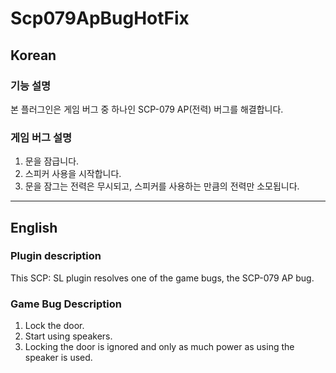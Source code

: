 # Scp079ApBugHotFix

## Korean
### 기능 설명
본 플러그인은 게임 버그 중 하나인 SCP-079 AP(전력) 버그를 해결합니다.

### 게임 버그 설명
1. 문을 잠급니다.
2. 스피커 사용을 시작합니다.
3. 문을 잠그는 전력은 무시되고, 스피커를 사용하는 만큼의 전력만 소모됩니다.

---

## English
### Plugin description
This SCP: SL plugin resolves one of the game bugs, the SCP-079 AP bug.

### Game Bug Description
1. Lock the door.
2. Start using speakers.
3. Locking the door is ignored and only as much power as using the speaker is used.
